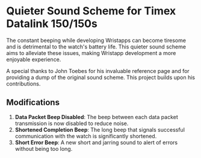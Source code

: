 # Quieter Sound Scheme for Timex Datalink 150/150s

The constant beeping while developing Wristapps can become tiresome and is detrimental to the watch's battery life. This
quieter sound scheme aims to alleviate these issues, making Wristapp development a more enjoyable experience.

A special thanks to John Toebes for his invaluable reference page and for providing a dump of the original sound scheme.
This project builds upon his contributions.

## Modifications

1. **Data Packet Beep Disabled**: The beep between each data packet transmission is now disabled to reduce noise.
2. **Shortened Completion Beep**: The long beep that signals successful communication with the watch is significantly
   shortened.
3. **Short Error Beep**: A new short and jarring sound to alert of errors without being too long.
